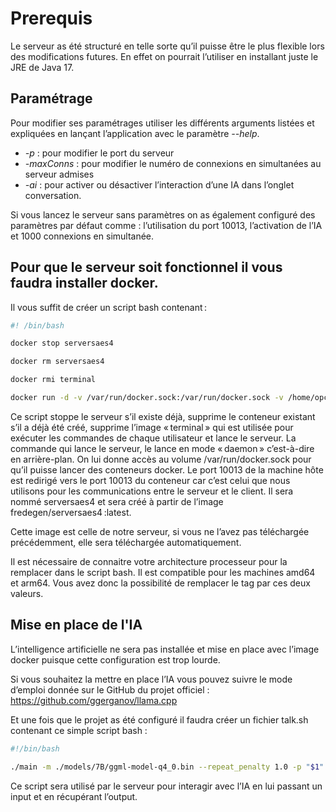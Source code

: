 # Prerequis
Le serveur as été structuré en telle sorte qu’il puisse être le plus flexible lors des modifications futures. En effet on pourrait l’utiliser en installant juste le JRE de Java 17. 

## Paramétrage
Pour modifier ses paramétrages utiliser les différents arguments listées et expliquées en lançant l’application avec le paramètre *--help*. 
- *-p* : pour modifier le port du serveur 
- *-maxConns* : pour modifier le numéro de connexions en simultanées au serveur admises 
- *-ai* : pour activer ou désactiver l’interaction d’une IA dans l’onglet conversation. 

Si vous lancez le serveur sans paramètres on as également configuré des paramètres par défaut comme : l’utilisation du port 10013, l’activation de l’IA et 1000 connexions en simultanée. 

## Pour que le serveur soit fonctionnel il vous faudra installer docker. 

Il vous suffit de créer un script bash contenant : 
```bash
#! /bin/bash 

docker stop serversaes4 

docker rm serversaes4 

docker rmi terminal 

docker run -d -v /var/run/docker.sock:/var/run/docker.sock -v /home/opc/llama.cpp:/usr/src/app/llama.cpp -p 10013:10013 --name serversaes4 fredegen/serversaes4:VOTRE ARCHITECTURE PROCESSEUR 
```

Ce script stoppe le serveur s’il existe déjà, supprime le conteneur existant s’il a déjà été créé, supprime l’image « terminal » qui est utilisée pour exécuter les commandes de chaque utilisateur et lance le serveur. La commande qui lance le serveur, le lance en mode « daemon » c’est-à-dire en arrière-plan. On lui donne accès au volume /var/run/docker.sock pour qu’il puisse lancer des conteneurs docker. Le port 10013 de la machine hôte est redirigé vers le port 10013 du conteneur car c’est celui que nous utilisons pour les communications entre le serveur et le client. Il sera nommé serversaes4 et sera créé à partir de l’image fredegen/serversaes4 :latest.  

Cette image est celle de notre serveur, si vous ne l’avez pas téléchargée précédemment, elle sera téléchargée automatiquement. 

Il est nécessaire de connaitre votre architecture processeur pour la remplacer dans le script bash. Il est compatible pour les machines amd64 et arm64. Vous avez donc la possibilité de remplacer le tag par ces deux valeurs. 

## Mise en place de l'IA
L’intelligence artificielle ne sera pas installée et mise en place avec l’image docker puisque cette configuration est trop lourde. 

Si vous souhaitez la mettre en place l’IA vous pouvez suivre le mode d’emploi donnée sur le GitHub du projet officiel : https://github.com/ggerganov/llama.cpp 

 

Et une fois que le projet as été configuré il faudra créer un fichier talk.sh contenant ce simple script bash : 
```bash
#!/bin/bash  

./main -m ./models/7B/ggml-model-q4_0.bin --repeat_penalty 1.0 -p "$1" 2>outPut.txt 
```
Ce script sera utilisé par le serveur pour interagir avec l’IA en lui passant un input et en récupérant l’output. 
